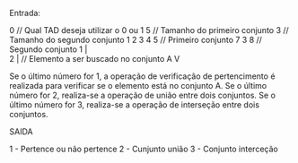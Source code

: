 Entrada:

0                    //   Qual TAD deseja utilizar o 0 ou 1 
5                    //   Tamanho do primeiro conjunto
3                    //   Tamanho do segundo conjunto
1 2 3 4 5            //   Primeiro conjunto 
7 3 8                //   Segundo conjunto
1       |             
2       |            //   Elemento a ser buscado no conjunto A
        V

Se o último número for 1, a operação de verificação de pertencimento é realizada para verificar se o elemento está no conjunto A.
Se o último número for 2, realiza-se a operação de união entre dois conjuntos.
Se o último número for 3, realiza-se a operação de interseção entre dois conjuntos.


SAIDA 

1 - Pertence ou não pertence
2 - Cunjunto união
3 - Conjunto interceção 